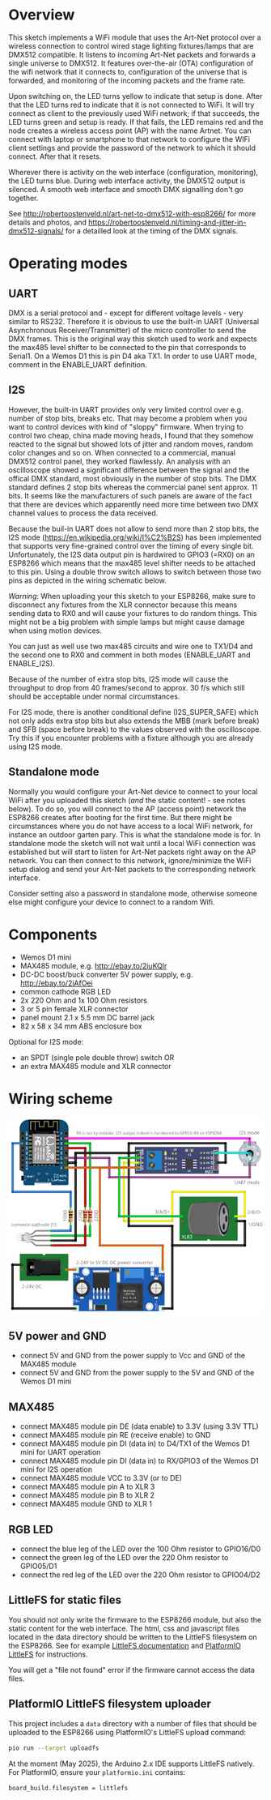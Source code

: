 # Overview

This sketch implements a WiFi module that uses the Art-Net protocol over a wireless connection to control wired stage lighting fixtures/lamps that are DMX512 compatible. It listens to incoming Art-Net packets and forwards a single universe to DMX512. It features over-the-air (OTA) configuration of the wifi network that it connects to, configuration of the universe that is forwarded, and monitoring of the incoming packets and the frame rate.

Upon switching on, the LED turns yellow to indicate that setup is done. After that the LED turns red to indicate that it is not connected to WiFi. It will try connect as client to the previously used WiFi network; if that succeeds, the LED turns green and setup is ready. If that fails, the LED remains red and the node creates a wireless access point (AP) with the name Artnet. You can connect with laptop or smartphone to that network to configure the WIFi client settings and provide the password of the network to which it should connect. After that it resets.

Wherever there is activity on the web interface (configuration, monitoring), the LED turns blue. During web interface activity, the DMX512 output is silenced. A smooth web interface and smooth DMX signalling don't go together.

See http://robertoostenveld.nl/art-net-to-dmx512-with-esp8266/ for more details and photos, and https://robertoostenveld.nl/timing-and-jitter-in-dmx512-signals/ for a detailled look at the timing of the DMX signals.

# Operating modes

## UART

DMX is a serial protocol and - except for different voltage levels - very similar to RS232. Therefore it is obvious to use the built-in UART (Universal Asynchronous Receiver/Transmitter)
of the micro controller to send the DMX frames. This is the original way this sketch used to work and expects the max485 level shifter to be connected to the pin that corresponds to Serial1.
On a Wemos D1 this is pin D4 aka TX1. In order to use UART mode, comment in the ENABLE_UART definition.

## I2S

However, the built-in UART provides only very limited control over e.g. number of stop bits, breaks etc. That may become a problem when you want to control devices with kind of "sloppy" firmware. When trying to control two cheap, china made moving heads, I found that they somehow reacted to the signal but showed lots of jitter and random moves, random color changes and so on.
When connected to a commercial, manual DMX512 control panel, they worked flawlessly. An analysis with an oscilloscope showed a significant difference between the signal and the offical DMX
standard, most obviously in the number of stop bits. The DMX standard defines 2 stop bits whereas the commercial panel sent approx. 11 bits.
It seems like the manufacturers of such panels are aware of the fact that there are devices which apparently need more time between two DMX channel values to process the data received.

Because the buil-in UART does not allow to send more than 2 stop bits, the I2S mode (https://en.wikipedia.org/wiki/I%C2%B2S) has been implemented that supports very fine-grained control over
the timing of every single bit. Unfortunately, the I2S data output pin is hardwired to GPIO3 (=RX0) on an ESP8266 which means that the max485 level shifter needs to be attached to this pin.
Using a double throw switch allows to switch between those two pins as depicted in the wiring schematic below.

_Warning_: When uploading your this sketch to your ESP8266, make sure to disconnect any fixtures from the XLR connector because this means sending data to RX0 and will cause your
fixtures to do random things. This might not be a big problem with simple lamps but might cause damage when using motion devices.

You can just as well use two max485 circuits and wire one to TX1/D4 and the second one to RX0 and comment in both modes (ENABLE_UART and ENABLE_I2S).

Because of the number of extra stop bits, I2S mode will cause the throughput to drop from 40 frames/second to approx. 30 f/s which still should be acceptable under normal circumstances.

For I2S mode, there is another conditional define (I2S_SUPER_SAFE) which not only adds extra stop bits but also extends the MBB (mark before break) and SFB (space before break)
to the values observed with the oscilloscope. Try this if you encounter problems with a fixture although you are already using I2S mode.

## Standalone mode

Normally you would configure your Art-Net device to connect to your local WiFi after you uploaded this sketch (_and_ the static content! - see notes below).
To do so, you will connect to the AP (access point) network the ESP8266 creates after booting for the first time.
But there might be circumstances where you do not have access to a local WiFi network, for instance an outdoor garten pary.
This is what the standalone mode is for. In standalone mode the sketch will not wait until a local WiFi connection was established but will start to listen for Art-Net packets
right away on the AP network. You can then connect to this network, ignore/minimize the WiFi setup dialog and send your Art-Net packets to the corresponding network interface.

Consider setting also a password in standalone mode, otherwise someone else might configure your device to connect to a random Wifi.

# Components

- Wemos D1 mini
- MAX485 module, e.g. http://ebay.to/2iuKQlr
- DC-DC boost/buck converter 5V power supply, e.g. http://ebay.to/2iAfOei
- common cathode RGB LED
- 2x 220 Ohm and 1x 100 Ohm resistors
- 3 or 5 pin female XLR connector
- panel mount 2.1 x 5.5 mm DC barrel jack
- 82 x 58 x 34 mm ABS enclosure box

Optional for I2S mode:

- an SPDT (single pole double throw) switch OR
- an extra MAX485 module and XLR connector

# Wiring scheme

![](schematic.png)

## 5V power and GND

- connect 5V and GND from the power supply to Vcc and GND of the MAX485 module
- connect 5V and GND from the power supply to the 5V and GND of the Wemos D1 mini

## MAX485

- connect MAX485 module pin DE (data enable) to 3.3V (using 3.3V TTL)
- connect MAX485 module pin RE (receive enable) to GND
- connect MAX485 module pin DI (data in) to D4/TX1 of the Wemos D1 mini for UART operation
- connect MAX485 module pin DI (data in) to RX/GPIO3 of the Wemos D1 mini for I2S operation
- connect MAX485 module VCC to 3.3V (or to DE)
- connect MAX485 module pin A to XLR 3
- connect MAX485 module pin B to XLR 2
- connect MAX485 module GND to XLR 1

## RGB LED

- connect the blue leg of the LED over the 100 Ohm resistor to GPIO16/D0
- connect the green leg of the LED over the 220 Ohm resistor to GPIO05/D1
- connect the red leg of the LED over the 220 Ohm resistor to GPIO04/D2

## LittleFS for static files

You should not only write the firmware to the ESP8266 module, but also the static content for the web interface. The html, css and javascript files located in the data directory should be written to the LittleFS filesystem on the ESP8266. See for example [LittleFS documentation](https://arduino-esp8266.readthedocs.io/en/latest/filesystem.html#littlefs) and [PlatformIO LittleFS](https://docs.platformio.org/en/latest/platforms/espressif8266.html#uploading-files-to-file-system) for instructions.

You will get a "file not found" error if the firmware cannot access the data files.

## PlatformIO LittleFS filesystem uploader

This project includes a `data` directory with a number of files that should be uploaded to the ESP8266 using PlatformIO's LittleFS upload command:

```sh
pio run --target uploadfs
```

At the moment (May 2025), the Arduino 2.x IDE supports LittleFS natively. For PlatformIO, ensure your `platformio.ini` contains:

```
board_build.filesystem = littlefs
```
